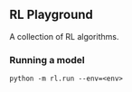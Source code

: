 ## RL Playground

A collection of RL algorithms.

### Running a model

```
python -m rl.run --env=<env>
```